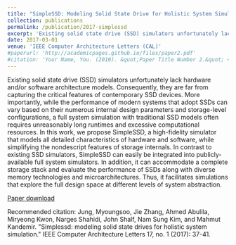 ```yaml
---
title: "SimpleSSD: Modeling Solid State Drive for Holistic System Simulation"
collection: publications
permalink: /publication/2017-simplessd
excerpt: 'Existing solid state drive (SSD) simulators unfortunately lack hardware and/or software architecture models. Consequently, they are far from capturing the critical features of contemporary SSD devices. More importantly, while the performance of modern systems that adopt SSDs can vary based on their numerous internal design parameters and storage-level configurations, a full system simulation with traditional SSD models often requires unreasonably long runtimes and excessive computational resources. In this work, we propose SimpleSSD, a high-fidelity simulator that models all detailed characteristics of hardware and software…'
date: 2017-03-01
venue: 'IEEE Computer Architecture Letters (CAL)'
#paperurl: 'http://academicpages.github.io/files/paper2.pdf'
#citation: 'Your Name, You. (2010). &quot;Paper Title Number 2.&quot; <i>Journal 1</i>. 1(2).'
---
```

Existing solid state drive (SSD) simulators unfortunately lack hardware and/or software architecture models. Consequently, they are far from capturing the critical features of contemporary SSD devices. More importantly, while the performance of modern systems that adopt SSDs can vary based on their numerous internal design parameters and storage-level configurations, a full system simulation with traditional SSD models often requires unreasonably long runtimes and excessive computational resources. In this work, we propose SimpleSSD, a high-fidelity simulator that models all detailed characteristics of hardware and software, while simplifying the nondescript features of storage internals. In contrast to existing SSD simulators, SimpleSSD can easily be integrated into publicly-available full system simulators. In addition, it can accommodate a complete storage stack and evaluate the performance of SSDs along with diverse memory technologies and microarchitectures. Thus, it facilitates simulations that explore the full design space at different levels of system abstraction.

[Paper download](https://arxiv.org/pdf/1705.06419.pdf)

Recommended citation: Jung, Myoungsoo, Jie Zhang, Ahmed Abulila, Miryeong Kwon, Narges Shahidi, John Shalf, Nam Sung Kim, and Mahmut Kandemir. "Simplessd: modeling solid state drives for holistic system simulation." IEEE Computer Architecture Letters 17, no. 1 (2017): 37-41.